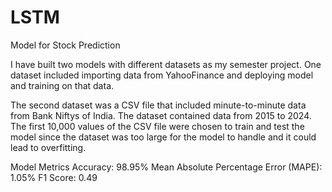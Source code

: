 # LSTM
Model for Stock Prediction

I have built two models with different datasets as my semester project.
One dataset included importing data from YahooFinance and deploying model and training on that data.

The second dataset was a CSV file that included minute-to-minute data from Bank Niftys of India. The dataset contained data from 2015 to 2024.
The first 10,000 values of the CSV file were chosen to train and test the model since the dataset was too large for the model to handle and it could lead to overfitting.

Model Metrics
Accuracy: 98.95%
Mean Absolute Percentage Error (MAPE): 1.05%
F1 Score: 0.49

